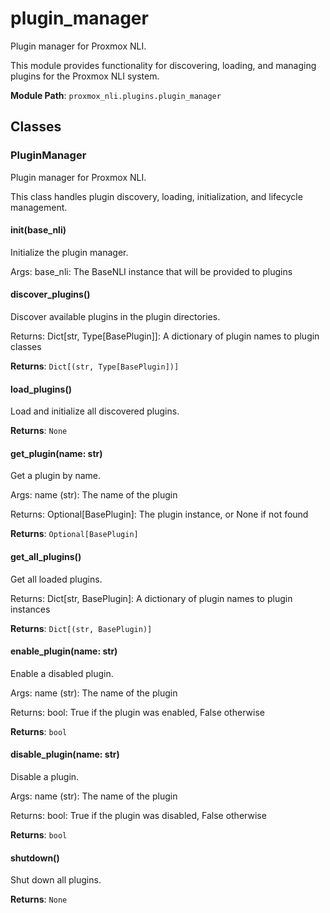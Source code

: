# plugin_manager

Plugin manager for Proxmox NLI.

This module provides functionality for discovering, loading, and managing
plugins for the Proxmox NLI system.

**Module Path**: `proxmox_nli.plugins.plugin_manager`

## Classes

### PluginManager

Plugin manager for Proxmox NLI.

This class handles plugin discovery, loading, initialization,
and lifecycle management.

#### __init__(base_nli)

Initialize the plugin manager.

Args:
    base_nli: The BaseNLI instance that will be provided to plugins

#### discover_plugins()

Discover available plugins in the plugin directories.

Returns:
    Dict[str, Type[BasePlugin]]: A dictionary of plugin names to plugin classes

**Returns**: `Dict[(str, Type[BasePlugin])]`

#### load_plugins()

Load and initialize all discovered plugins.

**Returns**: `None`

#### get_plugin(name: str)

Get a plugin by name.

Args:
    name (str): The name of the plugin
    
Returns:
    Optional[BasePlugin]: The plugin instance, or None if not found

**Returns**: `Optional[BasePlugin]`

#### get_all_plugins()

Get all loaded plugins.

Returns:
    Dict[str, BasePlugin]: A dictionary of plugin names to plugin instances

**Returns**: `Dict[(str, BasePlugin)]`

#### enable_plugin(name: str)

Enable a disabled plugin.

Args:
    name (str): The name of the plugin
    
Returns:
    bool: True if the plugin was enabled, False otherwise

**Returns**: `bool`

#### disable_plugin(name: str)

Disable a plugin.

Args:
    name (str): The name of the plugin
    
Returns:
    bool: True if the plugin was disabled, False otherwise

**Returns**: `bool`

#### shutdown()

Shut down all plugins.

**Returns**: `None`


